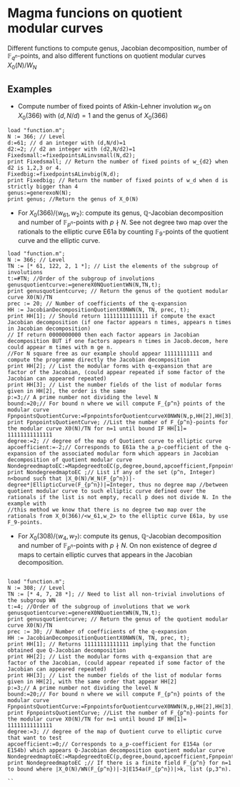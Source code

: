 # Magma funcions on quotient modular curves

Different functions to compute genus, Jacobian decomposition, number of $\mathbb{F}_{q^n}$-points, and also different functions on quotient modular curves $X_0(N)/W_N$

## Examples
- Compute number of fixed points of Atkin-Lehner involution $w_d$ on $X_0(366)$ with $(d,N/d)=1$ and the genus of $X_0(366)$
```magma
load "function.m";
N := 366; // Level
d:=61; // d an integer with (d,N/d)=1
d2:=2; // d2 an integer with (d2,N/d2)=1
Fixedsmall:=fixedpointsALinvsmall(N,d2);
print Fixedsmall; // Return the number of fixed points of w_{d2} when d2 is 1,2,3 or 4.
Fixedbig:=fixedpointsALinvbig(N,d);
print Fixedbig; // Return the number of fixed points of w_d when d is strictly bigger than 4
genus:=generexoN(N);
print genus; //Return the genus of X_0(N)
```

- For $X_0(366) / \langle w_{61}, w_2 \rangle$: compute its genus, $\mathbb{Q}$-Jacobian decomposition and number of $\mathbb{F}_{p^n}$-points with $p\nmid N$. See not degree two map over the rationals to the elliptic curve E61a by counting $\mathbb{F}_9$-points of the quotient curve and the elliptic curve.

```magma
load "function.m";
N := 366; // Level
TN := [* 61, 122, 2, 1 *]; // List the elements of the subgroup of involutions
t:=#TN; //Order of the subgroup of involutions
genusquotientcurve:=genereX0NQuotientWN(N,TN,t);
print genusquotientcurve; // Return the genus of the quotient modular curve X0(N)/TN
prec := 20; // Number of coefficients of the q-expansion
HH := JacobianDecompositionQuotientX0NWN(N, TN, prec, t);
print HH[1]; // Should return 11111111111111 if compute the exact Jacobian decomposition (if one factor appears n times, appears n times in Jacobian decomposition)
// If return 0000000000 then each factor appears in Jacobian decomposition BUT if one factors appears n times in Jacob.decom, here could appear m times with m ge n.
//For N square free as our example should appear 11111111111 and compute the programme directly the Jacobian decomposition
print HH[2]; // List the modular forms with q-expansion that are factor of the Jacobian, (could appear repeated if some factor of the Jacobian can appeared repeated)
print HH[3]; // List the number fields of the list of modular forms given in HH[2], the order is the same 
p:=3;// A prime number not dividing the level N
bound:=20;// For bound n where we will compute F_{p^n} points of the modular curve
FpnpointsQuotientCurve:=FpnpointsforQuotientcurveX0NWN(N,p,HH[2],HH[3],bound);
print FpnpointsQuotientCurve; //List the number of F_{p^n}-points for the modular curve X0(N)/TN for n=1 until bound IF HH[1]= 11111111111111
degree:=2; // degree of the map of Quotient curve to elliptic curve
apcoefficient:=-2;// Corresponds to E61a the a_p-coefficient of the q-expansion of the associated modular form which appears in Jacobian decomposition of quotient modular curve
NondegreedmaptoEC:=MapdegreedtoEC(p,degree,bound,apcoefficient,FpnpointsQuotientCurve);
print NondegreedmaptoEC ;// List if any of the set (p^n, Integer) n<bound such that |X_0(N)/W_N(F_{p^n})|-degree*|EllipticCurve(F_{p^n})|=Integer, thus no degree map //between quotient modular curve to such elliptic curve defined over the rationals if the list is not empty, recall p does not divide N. In the example with
//this method we know that there is no degree two map over the rationals from X_0(366)/<w_61,w_2> to the elliptic curve E61a, by use F_9-points.
```
- For $X_0(308)/\langle w_4,w_7 \rangle$: compute its genus, $\mathbb{Q}$-Jacobian decomposition and number of $\mathbb{F}_{p^n}$-points with $p\nmid N$. On non existence of degree $d$ maps to certain elliptic curves that appears in the Jacobian decomposition.

```` magma

load "function.m";
N := 308; // Level
TN := [* 4, 7, 28 *]; // Need to list all non-trivial involutions of the subgroup WN
t:=4; //Order of the subgroup of involutions that we work
genusquotientcurve:=genereX0NQuotientWN(N,TN,t);
print genusquotientcurve; // Return the genus of the quotient modular curve X0(N)/TN
prec := 30; // Number of coefficients of the q-expansion
HH := JacobianDecompositionQuotientX0NWN(N, TN, prec, t);
print HH[1]; // Returns 11111111111111 implying that the function obtained que Q-Jacobian decomposition
print HH[2]; // List the modular forms with q-expansion that are factor of the Jacobian, (could appear repeated if some factor of the Jacobian can appeared repeated)
print HH[3]; // List the number fields of the list of modular forms given in HH[2], with the same order that appear HH[2]
p:=3;// A prime number not dividing the level N
bound:=20;// For bound n where we will compute F_{p^n} points of the modular curve
FpnpointsQuotientCurve:=FpnpointsforQuotientcurveX0NWN(N,p,HH[2],HH[3],bound);
print FpnpointsQuotientCurve; //List the number of F_{p^n}-points for the modular curve X0(N)/TN for n=1 until bound IF HH[1]= 11111111111111
degree:=3; // degree of the map of Quotient curve to elliptic curve that want to test
apcoefficient:=0;// Corresponds to a_p-coefficient for E154a (or E154b) which appears Q-Jacobian decomposition quotient modular curve
NondegreedmaptoEC:=MapdegreedtoEC(p,degree,bound,apcoefficient,FpnpointsQuotientCurve);
print NondegreedmaptoEC ;// If there is a finite field F_{p^n} for n=1 to bound where |X_0(N)/WN(F_{p^n})|-3|E154a(F_{p^n})|>k, list (p,3^n).

``

